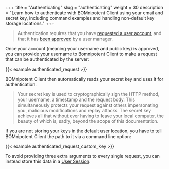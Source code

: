 +++
title = "Authenticating"
slug = "authenticating"
weight = 30
description = "Learn how to authenticate with BOMnipotent Client using your email and secret key, including command examples and handling non-default key storage locations."
+++

> Authentication requires that you have [requested a user account](/client/basics/account-creation/), and that it has [been approved](/client/manager/access-management/user-management/) by a user manager.

Once your account (meaning your username and public key) is approved, you can provide your username to Bomnipotent Client to make a request that can be authenticated by the server:

{{< example authenticated_request >}}

BOMnipotent Client then automatically reads your secret key and uses it for authentication.

> Your secret key is used to cryptographically sign the HTTP method, your username, a timestamp and the request body. This simultaneously protects your request against others impersonating you, malicious modifications and replay attacks. The secret key achieves all that without ever having to leave your local computer, the beauty of which is, sadly, beyond the scope of this documentation.

If you are not storing your keys in the default user location, you have to tell BOMnipotent Client the path to it via a command line option:

{{< example authenticated_request_custom_key >}}

To avoid providing three extra arguments to every single request, you can instead store this data in a [User Session](/client/basics/user-session/).
